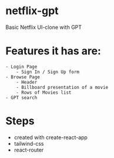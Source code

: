 # netflix-gpt

Basic Netflix UI-clone with GPT

# Features it has are:

    - Login Page
        - Sign In / Sign Up form
    - Browse Page
        - Header
        - Billboard presentation of a movie
        - Rows of Movies list
    - GPT search

# Steps

- created with create-react-app
- tailwind-css
- react-router
